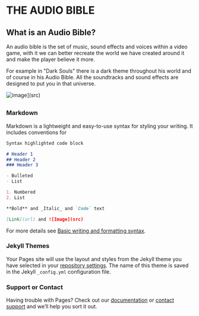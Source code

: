 # THE AUDIO BIBLE

## What is an Audio Bible?

An audio bible is the set of music, sound effects and voices within a video game, with it we can better recreate the world we have created around it and make the player believe it more.

For example in "Dark Souls" there is a dark theme throughout his world and of course in his Audio Bible. All the soundtracks and sound effects are designed to put you in that universe.

![image](https://user-images.githubusercontent.com/53059360/155235363-a3b4681b-0afa-41c4-9891-a013dc31b0cf.png)](src)

## 
### Markdown

Markdown is a lightweight and easy-to-use syntax for styling your writing. It includes conventions for

```markdown
Syntax highlighted code block

# Header 1
## Header 2
### Header 3

- Bulleted
- List

1. Numbered
2. List

**Bold** and _Italic_ and `Code` text

[Link](url) and ![Image](src)
```

For more details see [Basic writing and formatting syntax](https://docs.github.com/en/github/writing-on-github/getting-started-with-writing-and-formatting-on-github/basic-writing-and-formatting-syntax).

### Jekyll Themes

Your Pages site will use the layout and styles from the Jekyll theme you have selected in your [repository settings](https://github.com/Ludef26/AudioBible/settings/pages). The name of this theme is saved in the Jekyll `_config.yml` configuration file.

### Support or Contact

Having trouble with Pages? Check out our [documentation](https://docs.github.com/categories/github-pages-basics/) or [contact support](https://support.github.com/contact) and we’ll help you sort it out.

